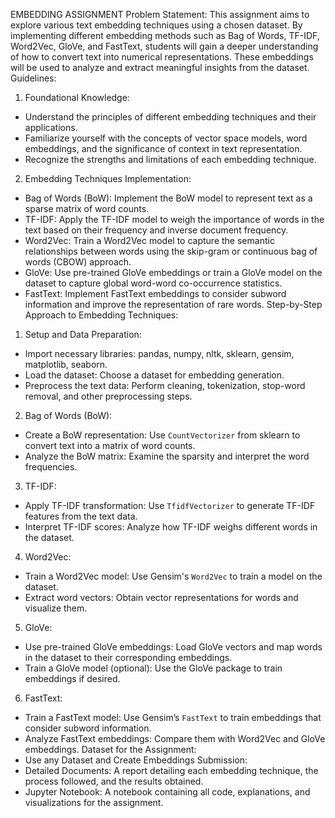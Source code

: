 EMBEDDING ASSIGNMENT
Problem Statement:
This assignment aims to explore various text embedding techniques using a chosen dataset. By
implementing different embedding methods such as Bag of Words, TF-IDF, Word2Vec, GloVe,
and FastText, students will gain a deeper understanding of how to convert text into numerical
representations. These embeddings will be used to analyze and extract meaningful insights
from the dataset.
Guidelines:
1. Foundational Knowledge:
- Understand the principles of different embedding techniques and their applications.
- Familiarize yourself with the concepts of vector space models, word embeddings, and the
significance of context in text representation.
- Recognize the strengths and limitations of each embedding technique.
2. Embedding Techniques Implementation:
- Bag of Words (BoW): Implement the BoW model to represent text as a sparse matrix of word
counts.
- TF-IDF: Apply the TF-IDF model to weigh the importance of words in the text based on their
frequency and inverse document frequency.
- Word2Vec: Train a Word2Vec model to capture the semantic relationships between words
using the skip-gram or continuous bag of words (CBOW) approach.
- GloVe: Use pre-trained GloVe embeddings or train a GloVe model on the dataset to capture
global word-word co-occurrence statistics.
- FastText: Implement FastText embeddings to consider subword information and improve the
representation of rare words.
Step-by-Step Approach to Embedding Techniques:
1. Setup and Data Preparation:
- Import necessary libraries: pandas, numpy, nltk, sklearn, gensim, matplotlib, seaborn.
- Load the dataset: Choose a dataset for embedding generation.
- Preprocess the text data: Perform cleaning, tokenization, stop-word removal, and other
preprocessing steps.
2. Bag of Words (BoW):
- Create a BoW representation: Use `CountVectorizer` from sklearn to convert text into a
matrix of word counts.
- Analyze the BoW matrix: Examine the sparsity and interpret the word frequencies.
3. TF-IDF:
- Apply TF-IDF transformation: Use `TfidfVectorizer` to generate TF-IDF features from the text
data.
- Interpret TF-IDF scores: Analyze how TF-IDF weighs different words in the dataset.
4. Word2Vec:
- Train a Word2Vec model: Use Gensim's `Word2Vec` to train a model on the dataset.
- Extract word vectors: Obtain vector representations for words and visualize them.
5. GloVe:
- Use pre-trained GloVe embeddings: Load GloVe vectors and map words in the dataset to
their corresponding embeddings.
- Train a GloVe model (optional): Use the GloVe package to train embeddings if desired.
6. FastText:
- Train a FastText model: Use Gensim’s `FastText` to train embeddings that consider subword
information.
- Analyze FastText embeddings: Compare them with Word2Vec and GloVe embeddings.
Dataset for the Assignment:
- Use any Dataset and Create Embeddings
Submission:
- Detailed Documents: A report detailing each embedding technique, the process followed, and
the results obtained.
- Jupyter Notebook: A notebook containing all code, explanations, and visualizations for the
assignment.
